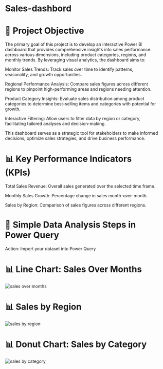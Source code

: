 # Sales-dashbord

# 🎯 Project Objective
The primary goal of this project is to develop an interactive Power BI dashboard that provides comprehensive insights into sales performance across various dimensions, including product categories, regions, and monthly trends. By leveraging visual analytics, the dashboard aims to:​

Monitor Sales Trends: Track sales over time to identify patterns, seasonality, and growth opportunities.

Regional Performance Analysis: Compare sales figures across different regions to pinpoint high-performing areas and regions needing attention.

Product Category Insights: Evaluate sales distribution among product categories to determine best-selling items and categories with potential for growth.

Interactive Filtering: Allow users to filter data by region or category, facilitating tailored analyses and decision-making.​

This dashboard serves as a strategic tool for stakeholders to make informed decisions, optimize sales strategies, and drive business performance.

# 📊 Key Performance Indicators (KPIs)
Total Sales Revenue: Overall sales generated over the selected time frame.

Monthly Sales Growth: Percentage change in sales month-over-month.

Sales by Region: Comparison of sales figures across different regions.

# 🔄 Simple Data Analysis Steps in Power Query
Action: Import your dataset into Power Query

# 📊 Line Chart: Sales Over Months
![sales over months](https://github.com/user-attachments/assets/63807b05-afec-4e02-873f-ccdba596d118)
# 📊 Sales by Region
![sales by region](https://github.com/user-attachments/assets/0f61674b-6450-45ae-8a33-8ab97a9a19cf)
# 📊 Donut Chart: Sales by Category
![sales by category](https://github.com/user-attachments/assets/9454162c-3f7e-4a8d-bb31-00a10ff81e43)



